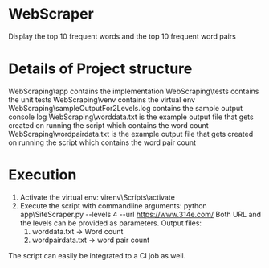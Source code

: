 # WebScraper
Display the top 10 frequent words and the top 10 frequent word pairs

# Details of Project structure
WebScraping\app contains the implementation
WebScraping\tests contains the unit tests
WebScraping\venv contains the virtual env
WebScraping\sampleOutputFor2Levels.log contains the sample output console log
WebScraping\worddata.txt is the example output file that gets created on running the script which contains the word count
WebScraping\wordpairdata.txt is the example output file that gets created on running the script which contains the word pair count

# Execution
1. Activate the virtual env: virenv\Scripts\activate
2. Execute the script with commandline arguments: python app\SiteScraper.py --levels 4 --url https://www.314e.com/
Both URL and the levels can be provided as parameters.
Output files:
   1. worddata.txt -> Word count
   2. wordpairdata.txt -> word pair count

The script can easily be integrated to a CI job as well.

